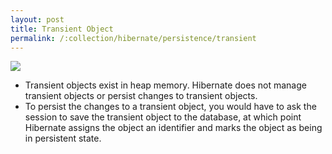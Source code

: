 ```yaml
---
layout: post
title: Transient Object
permalink: /:collection/hibernate/persistence/transient
---
```


![]({{site.cdn}}/hibernate/transient-object.png)

-	Transient objects exist in heap memory. Hibernate does not manage transient objects or persist changes to transient objects.
- To persist the changes to a transient object, you would have to ask the session to save the transient object to the database, at which point Hibernate assigns the object an identifier and marks the object as being in persistent state.
